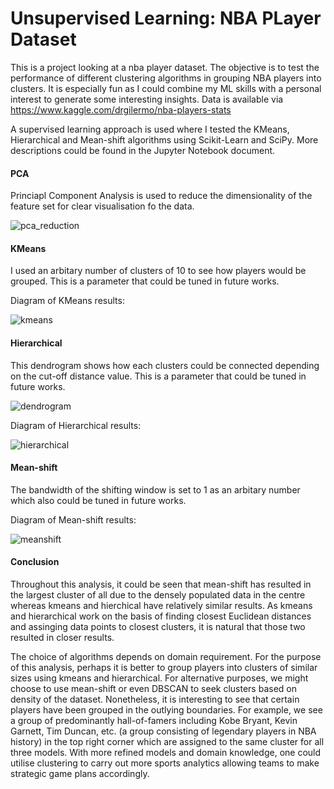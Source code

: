 # Unsupervised Learning: NBA PLayer Dataset

This is a project looking at a nba player dataset. The objective is to test the performance of different clustering algorithms in grouping NBA players into clusters. It is especially fun as I could combine my ML skills with a personal interest to generate some interesting insights. Data is available via https://www.kaggle.com/drgilermo/nba-players-stats

A supervised learning approach is used where I tested the KMeans, Hierarchical and Mean-shift algorithms using Scikit-Learn and SciPy. More descriptions could be found in the Jupyter Notebook document.

#### PCA
Princiapl Component Analysis is used to reduce the dimensionality of the feature set for clear visualisation fo the data. 

![pca_reduction](https://user-images.githubusercontent.com/91271318/137004271-d3fc8797-3e88-46fb-adc9-96281691acf6.png)

#### KMeans
I used an arbitary number of clusters of 10 to see how players would be grouped. This is a parameter that could be tuned in future works.

Diagram of KMeans results:

![kmeans](https://user-images.githubusercontent.com/91271318/137004266-97fff260-f5b9-4356-ad7b-6408d9956a6a.png)

#### Hierarchical
This dendrogram shows how each clusters could be connected depending on the cut-off distance value. This is a parameter that could be tuned in future works.

![dendrogram](https://user-images.githubusercontent.com/91271318/137004259-cae74b96-abd3-4bc9-a2ff-295407a611e5.png)

Diagram of Hierarchical results:

![hierarchical](https://user-images.githubusercontent.com/91271318/137004265-8a586b60-c3da-43af-b462-276d47d7a40f.png)

#### Mean-shift 
The bandwidth of the shifting window is set to 1 as an arbitary number which also could be tuned in future works.

Diagram of Mean-shift results:

![meanshift](https://user-images.githubusercontent.com/91271318/137004269-d66cba14-8805-45d4-9327-f418cdc45c3f.png)

#### Conclusion
Throughout this analysis, it could be seen that mean-shift has resulted in the largest cluster of all due to the densely populated data in the centre whereas kmeans and hierchical have relatively similar results. As kmeans and hierarchical work on the basis of finding closest Euclidean distances and assinging data points to closest clusters, it is natural that those two resulted in closer results.

The choice of algorithms depends on domain requirement. For the purpose of this analysis, perhaps it is better to group players into clusters of similar sizes using kmeans and hierarchical. For alternative purposes, we might choose to use mean-shift or even DBSCAN to seek clusters based on density of the dataset. Nonetheless, it is interesting to see that certain players have been grouped in the outlying boundaries. For example, we see a group of predominantly hall-of-famers including Kobe Bryant, Kevin Garnett, Tim Duncan, etc. (a group consisting of legendary players in NBA history) in the top right corner which are assigned to the same cluster for all three models. With more refined models and domain knowledge, one could utilise clustering to carry out more sports analytics allowing teams to make strategic game plans accordingly.
